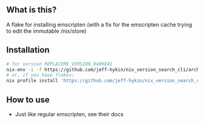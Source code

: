 ## What is this?

A flake for installing emscripten (with a fix for the emscripten cache trying to edit the immutable /nix/store)

## Installation

```sh
# for version REPLACEME_VERSION_9409841
nix-env -i -f https://github.com/jeff-hykin/nix_version_search_cli/archive/REPLACEME_420492093.tar.gz
# or, if you have flakes:
nix profile install 'https://github.com/jeff-hykin/nix_version_search_cli/archive/REPLACEME_420492093.tar.gz#emscripten'
```

## How to use

- Just like regular emscripten, see their docs
